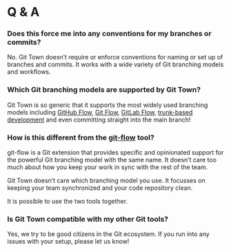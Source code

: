 # Q & A

### Does this force me into any conventions for my branches or commits?

No. Git Town doesn’t require or enforce conventions for naming or set up of
branches and commits. It works with a wide variety of Git branching models and
workflows.

### Which Git branching models are supported by Git Town?

Git Town is so generic that it supports the most widely used branching models
including
[GitHub Flow](https://docs.github.com/en/get-started/quickstart/github-flow),
[Git Flow](https://www.atlassian.com/git/tutorials/comparing-workflows/gitflow-workflow),
[GitLab Flow](https://docs.gitlab.com/ee/topics/gitlab_flow.html),
[trunk-based development](https://trunkbaseddevelopment.com) and even committing
straight into the main branch!

### How is this different from the [git-flow](https://github.com/nvie/gitflow) tool?

git-flow is a Git extension that provides specific and opinionated support for
the powerful Git branching model with the same name. It doesn’t care too much
about how you keep your work in sync with the rest of the team.

Git Town doesn’t care which branching model you use. It focusses on keeping your
team synchronized and your code repository clean.

It is possible to use the two tools together.

### Is Git Town compatible with my other Git tools?

Yes, we try to be good citizens in the Git ecosystem. If you run into any issues
with your setup, please let us know!
